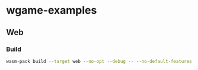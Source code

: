 # wgame-examples

## Web

### Build

```sh
wasm-pack build --target web --no-opt --debug -- --no-default-features --features=web
```
